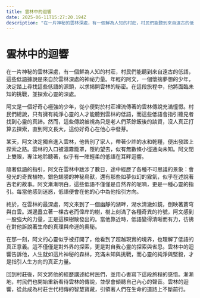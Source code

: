 ```yaml
---
title: 雲林中的迴響
date: 2025-06-11T15:27:20.194Z
description: "在一片神秘的雲林深處，有一個鮮為人知的村莊，村民們能聽到來自遠古的低語，這些低語據說是來自於雲林深處的神祕力量。年輕的阿文，一個懷揣夢想的少年，決定踏上尋找這些低語的源頭，以求揭開雲林的秘密。在這段旅程中，他將面臨未知的挑戰，並探索心靈的深處。"
---
```


# 雲林中的迴響

在一片神秘的雲林深處，有一個鮮為人知的村莊，村民們能聽到來自遠古的低語，這些低語據說是來自於雲林深處的神祕力量。年輕的阿文，一個懷揣夢想的少年，決定踏上尋找這些低語的源頭，以求揭開雲林的秘密。在這段旅程中，他將面臨未知的挑戰，並探索心靈的深處。

阿文是一個好奇心極強的少年，從小便對於村莊裡流傳著的雲林傳說充滿憧憬。村民們總說，只有擁有純淨心靈的人才能聽到雲林的低語，而這些低語會指引聽見者找到心靈的真諦。然而，這些傳說被視為只是老人們茶餘飯後的談資，沒人真正打算去探索，直到阿文長大，這份好奇心在他心中發芽。

某天，阿文決定獨自進入雲林，他告別了家人，帶著少許的水和乾糧，便出發踏上探索之路。雲林的入口被濃霧籠罩，隱約望去，似有無數條小徑通向未知。阿文閉上雙眼，專注地聆聽著，似乎有一陣輕柔的低語在耳畔迴響。

隨著低語的指引，阿文在雲林中跋涉了數日，途中經歷了各種不可思議的景象：會發光的奇異植物，銀色翅膀的神秘鳥獸，還有那些如夢似幻的霧氣，似乎在述說著古老的故事。阿文漸漸明白，這些低語不僅僅是自然界的呢喃，更是一種心靈的指引。每當他感到迷惑，低語便會在他的心中為他指引方向。

終於，在雲林的最深處，阿文來到了一個幽靜的湖畔，湖水清澈如鏡，倒映著蒼穹與白雲。湖邊矗立著一棵古老而偉岸的樹，樹上刻滿了各種奇異的符號，阿文感到一股強大的力量，正是這棵樹散發出的。當他靠近時，低語變得清晰而有力，彷彿在對他訴說著生命的真理與命運的奧秘。

在那一刻，阿文的心靈似乎被打開了，他看到了超越現實的境界，也理解了低語的真正意義。這不僅僅是對外界的探索，更是對自我心靈的探索與省思。雲林中的迴響告訴他，人生就如這片神秘的森林，充滿未知與挑戰，而心靈的純淨與堅毅，才是指引人生方向的真正力量。

回到村莊後，阿文將他的經歷講述給村民們，並用心書寫下這段旅程的感悟。漸漸地，村民們也開始重新看待雲林的傳說，並學會傾聽自己內心的聲音。雲林的迴響，從此成為村莊世代相傳的智慧寶藏，引領著人們在生命的道路上不斷前行。